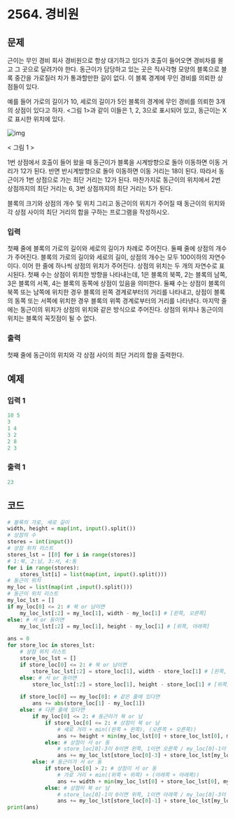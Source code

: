 # 2564. 경비원



## 문제

근이는 무인 경비 회사 경비원으로 항상 대기하고 있다가 호출이 들어오면 경비차를 몰고 그 곳으로 달려가야 한다. 동근이가 담당하고 있는 곳은 직사각형 모양의 블록으로 블록 중간을 가로질러 차가 통과할만한 길이 없다. 이 블록 경계에 무인 경비를 의뢰한 상점들이 있다.

예를 들어 가로의 길이가 10, 세로의 길이가 5인 블록의 경계에 무인 경비를 의뢰한 3개의 상점이 있다고 하자. <그림 1>과 같이 이들은 1, 2, 3으로 표시되어 있고, 동근이는 X로 표시한 위치에 있다.

![img](https://upload.acmicpc.net/e89bf381-c913-4e99-b4b7-42bc4ba7c3ec/-/preview/)

< 그림 1 >

1번 상점에서 호출이 들어 왔을 때 동근이가 블록을 시계방향으로 돌아 이동하면 이동 거리가 12가 된다. 반면 반시계방향으로 돌아 이동하면 이동 거리는 18이 된다. 따라서 동근이가 1번 상점으로 가는 최단 거리는 12가 된다. 마찬가지로 동근이의 위치에서 2번 상점까지의 최단 거리는 6, 3번 상점까지의 최단 거리는 5가 된다.

블록의 크기와 상점의 개수 및 위치 그리고 동근이의 위치가 주어질 때 동근이의 위치와 각 상점 사이의 최단 거리의 합을 구하는 프로그램을 작성하시오.

### 입력

첫째 줄에 블록의 가로의 길이와 세로의 길이가 차례로 주어진다. 둘째 줄에 상점의 개수가 주어진다. 블록의 가로의 길이와 세로의 길이, 상점의 개수는 모두 100이하의 자연수이다. 이어 한 줄에 하나씩 상점의 위치가 주어진다. 상점의 위치는 두 개의 자연수로 표시된다. 첫째 수는 상점이 위치한 방향을 나타내는데, 1은 블록의 북쪽, 2는 블록의 남쪽, 3은 블록의 서쪽, 4는 블록의 동쪽에 상점이 있음을 의미한다. 둘째 수는 상점이 블록의 북쪽 또는 남쪽에 위치한 경우 블록의 왼쪽 경계로부터의 거리를 나타내고, 상점이 블록의 동쪽 또는 서쪽에 위치한 경우 블록의 위쪽 경계로부터의 거리를 나타낸다. 마지막 줄에는 동근이의 위치가 상점의 위치와 같은 방식으로 주어진다. 상점의 위치나 동근이의 위치는 블록의 꼭짓점이 될 수 없다.

### 출력

첫째 줄에 동근이의 위치와 각 상점 사이의 최단 거리의 합을 출력한다.



## 예제

### 입력 1

```python
10 5
3
1 4
3 2
2 8
2 3
```

### 출력 1

```python
23
```





## 코드

```python
# 블록의 가로, 세로 길이
width, height = map(int, input().split())
# 상점의 수
stores = int(input())
# 상점 위치 리스트
stores_lst = [[0] for i in range(stores)]
# 1:북, 2:남, 3:서, 4:동
for i in range(stores):
    stores_lst[i] = list(map(int, input().split()))
# 동근이 위치
my_loc = list(map(int ,input().split()))
# 동근이 위치 리스트
my_loc_lst = []
if my_loc[0] <= 2: # 북 or 남이면
    my_loc_lst[:2] = my_loc[1], width - my_loc[1] # [왼쪽, 오른쪽]
else: # 서 or 동이면
    my_loc_lst[:2] = my_loc[1], height - my_loc[1] # [위쪽, 아래쪽]

ans = 0
for store_loc in stores_lst:
    # 상점 위치 리스트
    store_loc_lst = []
    if store_loc[0] <= 2: # 북 or 남이면
        store_loc_lst[:2] = store_loc[1], width - store_loc[1] # [왼쪽, 오른쪽]
    else: # 서 or 동이면
        store_loc_lst[:2] = store_loc[1], height - store_loc[1] # [위쪽, 아래쪽]

    if store_loc[0] == my_loc[0]: # 같은 줄에 있다면
        ans += abs(store_loc[1] - my_loc[1])
    else: # 다른 줄에 있다면
        if my_loc[0] <= 2: # 동근이가 북 or 남
            if store_loc[0] <= 2: # 상점이 북 or 남
                # 세로 거리 + min((왼쪽 + 왼쪽), (오른쪽 + 오른쪽))
                ans += height + min(my_loc_lst[0] + store_loc_lst[0], my_loc_lst[1] + store_loc_lst[1])
            else: # 상점이 서 or 동
                # store_loc[0]-3이 0이면 왼쪽, 1이면 오른쪽 / my_loc[0]-1이 0이면 위쪽, 1이면 아래쪽
                ans += my_loc_lst[store_loc[0]-3] + store_loc_lst[my_loc[0]-1]
        else: # 동근이가 서 or 동
            if store_loc[0] > 2: # 상점이 서 or 동
                # 가로 거리 + min((위쪽 + 위쪽) + (아래쪽 + 아래쪽))
                ans += width + min(my_loc_lst[0] + store_loc_lst[0], my_loc_lst[1] + store_loc_lst[1])
            else: # 상점이 북 or 남
                # store_loc[0]-1이 0이면 위쪽, 1이면 아래쪽 / my_loc[0]-3이 0이면 왼쪽, 1이면 오른쪽
                ans += my_loc_lst[store_loc[0]-1] + store_loc_lst[my_loc[0]-3]
print(ans)
```

